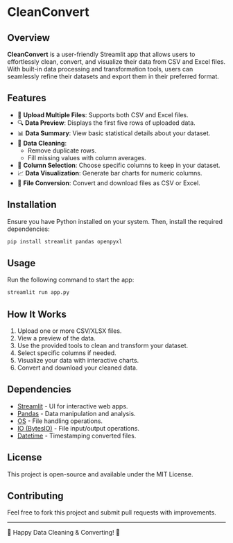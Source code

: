 # CleanConvert

## Overview
**CleanConvert** is a user-friendly Streamlit app that allows users to effortlessly clean, convert, and visualize their data from CSV and Excel files. With built-in data processing and transformation tools, users can seamlessly refine their datasets and export them in their preferred format.

## Features
- 📂 **Upload Multiple Files**: Supports both CSV and Excel files.
- 🔍 **Data Preview**: Displays the first five rows of uploaded data.
- 📊 **Data Summary**: View basic statistical details about your dataset.
- 🔧 **Data Cleaning**:
  - Remove duplicate rows.
  - Fill missing values with column averages.
- 🎯 **Column Selection**: Choose specific columns to keep in your dataset.
- 📈 **Data Visualization**: Generate bar charts for numeric columns.
- 🔄 **File Conversion**: Convert and download files as CSV or Excel.

## Installation
Ensure you have Python installed on your system. Then, install the required dependencies:
```sh
pip install streamlit pandas openpyxl
```

## Usage
Run the following command to start the app:
```sh
streamlit run app.py
```

## How It Works
1. Upload one or more CSV/XLSX files.
2. View a preview of the data.
3. Use the provided tools to clean and transform your dataset.
4. Select specific columns if needed.
5. Visualize your data with interactive charts.
6. Convert and download your cleaned data.

## Dependencies
- [Streamlit](https://streamlit.io/) - UI for interactive web apps.
- [Pandas](https://pandas.pydata.org/) - Data manipulation and analysis.
- [OS](https://docs.python.org/3/library/os.html) - File handling operations.
- [IO (BytesIO)](https://docs.python.org/3/library/io.html) - File input/output operations.
- [Datetime](https://docs.python.org/3/library/datetime.html) - Timestamping converted files.

## License
This project is open-source and available under the MIT License.

## Contributing
Feel free to fork this project and submit pull requests with improvements.

---

🎉 Happy Data Cleaning & Converting! 🚀

